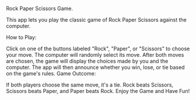 Rock Paper Scissors Game.

This app lets you play the classic game of Rock Paper Scissors against the computer.

How to Play:

Click on one of the buttons labeled "Rock", "Paper", or "Scissors" to choose your move.
The computer will randomly select its move.
After both moves are chosen, the game will display the choices made by you and the computer.
The app will then announce whether you win, lose, or tie based on the game's rules.
Game Outcome:

If both players choose the same move, it's a tie.
Rock beats Scissors, Scissors beats Paper, and Paper beats Rock.
Enjoy the Game and Have Fun!
